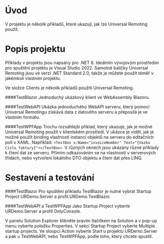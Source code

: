 # Úvod 
V projektu je několik příkladů, které ukazují, jak lze Universal Remoting použít.

# Popis projektu
Příklady v projektu jsou napsány pro .NET 6.
Ideálním vývojovým prostředím pro spuštění projektu je Visual Studio 2022. 
Samotné balíčky Universal Remoting jsou ve verzi .NET Standard 2.0, takže je můžete použít téměř v jakémkoli vlastním projektu.

Ve složce Clients je několik příkladů použití Universal Remoting.

####TestBlazor
Jednoduchý ukázkový klient ve WebAssembly Blazoru.

####TestWebAPI
Ukázka jednoduchého WebAPI serveru, který pomocí Universal Remotingu získává data z datového serveru a přeposílá je ve vlastním formátu.

####TestWPFApp
Trochu rozsáhlejší příklad, který ukazuje, jak je možné Universal Remoting použít v klientském prostředí. V ukázce je vidět, jak je možné použít binding vlastností instancí objektů na serveru do editačních polí v XAML.
Například: `<TextBox x:Name="invoiceNumber" Text="{Vazba Cislo_faktury}"></TextBox>`.
V různých oknech jsou ukázány různé příklady k čtení dat ze serveru. Přímím odkazováním se na vlastnosti v serverových třídách, nebo vytvoření lokálního DTO objektu a čtení dat přes LINQ.

# Sestavení a testování

####TestBlazor
Pro spuštění příkladu TestBlazor je nutné vybrat Startup Project URDemo.Server a profil URDemo.TestBlazor.

####TestWebAPI a TestWPFApp
Jako Startup Project vyberte URDemo.Server a profil OnlyConsole.

V panelu Solution Explorer klikněte pravím tlačítkem na Solution a v pop-up menu vyberte položku Properties. V sekci Startup Project vyberte Multiple startup projects. Ve sloupci Action vyberte Start u projektu URDemo.Server a pak u TestWebAPI, nebo TestWPFApp, podle toho, který chcete spustit.
